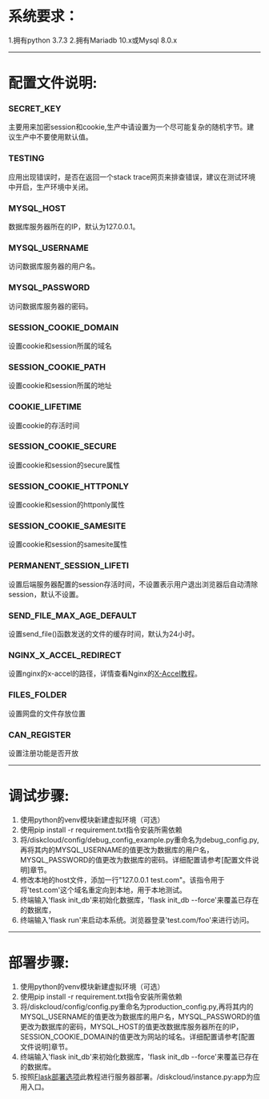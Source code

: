 # 系统要求：
1.拥有python 3.7.3
2.拥有Mariadb 10.x或Mysql 8.0.x
***
# 配置文件说明:
### SECRET_KEY
主要用来加密session和cookie,生产中请设置为一个尽可能复杂的随机字节。建议生产中不要使用默认值。
### TESTING
应用出现错误时，是否在返回一个stack trace网页来排查错误，建议在测试环境中开启，生产环境中关闭。
### MYSQL_HOST
数据库服务器所在的IP，默认为127.0.0.1。
### MYSQL_USERNAME
访问数据库服务器的用户名。
### MYSQL_PASSWORD
访问数据库服务器的密码。
### SESSION_COOKIE_DOMAIN
设置cookie和session所属的域名
### SESSION_COOKIE_PATH
设置cookie和session所属的地址
### COOKIE_LIFETIME
设置cookie的存活时间
### SESSION_COOKIE_SECURE
设置cookie和session的secure属性
### SESSION_COOKIE_HTTPONLY
设置cookie和session的httponly属性
### SESSION_COOKIE_SAMESITE
设置cookie和session的samesite属性
### PERMANENT_SESSION_LIFETI
设置后端服务器配置的session存活时间，不设置表示用户退出浏览器后自动清除session，默认不设置。
### SEND_FILE_MAX_AGE_DEFAULT
设置send_file()函数发送的文件的缓存时间，默认为24小时。
### NGINX_X_ACCEL_REDIRECT
设置nginx的x-accel的路径，详情查看Nginx的[X-Accel教程](https://www.nginx.com/resources/wiki/start/topics/examples/x-accel/)。
### FILES_FOLDER
设置网盘的文件存放位置
### CAN_REGISTER
设置注册功能是否开放
***
# 调试步骤:
1. 使用python的venv模块新建虚拟环境（可选）
2. 使用pip install -r requirement.txt指令安装所需依赖
3. 将/diskcloud/config/debug_config_example.py重命名为debug_config.py,再将其内的MYSQL_USERNAME的值更改为数据库的用户名，MYSQL_PASSWORD的值更改为数据库的密码。详细配置请参考[配置文件说明]章节。
4. 修改本地的host文件，添加一行"127.0.0.1 test.com"。该指令用于将'test.com'这个域名重定向到本地，用于本地测试。
5. 终端输入'flask init_db'来初始化数据库，'flask init_db --force'来覆盖已存在的数据库，
6. 终端输入'flask run'来启动本系统。浏览器登录'test.com/foo'来进行访问。
***
# 部署步骤:
1. 使用python的venv模块新建虚拟环境（可选）
2. 使用pip install -r requirement.txt指令安装所需依赖
3. 将/diskcloud/config/config.py重命名为production_config.py,再将其内的MYSQL_USERNAME的值更改为数据库的用户名，MYSQL_PASSWORD的值更改为数据库的密码，MYSQL_HOST的值更改数据库服务器所在的IP，SESSION_COOKIE_DOMAIN的值更改为网站的域名。详细配置请参考[配置文件说明]章节。
4. 终端输入'flask init_db'来初始化数据库，'flask init_db --force'来覆盖已存在的数据库。
5. 按照[Flask部署选项](http://flask.pocoo.org/docs/1.0/deploying/)此教程进行服务器部署。/diskcloud/instance.py:app为应用入口。
